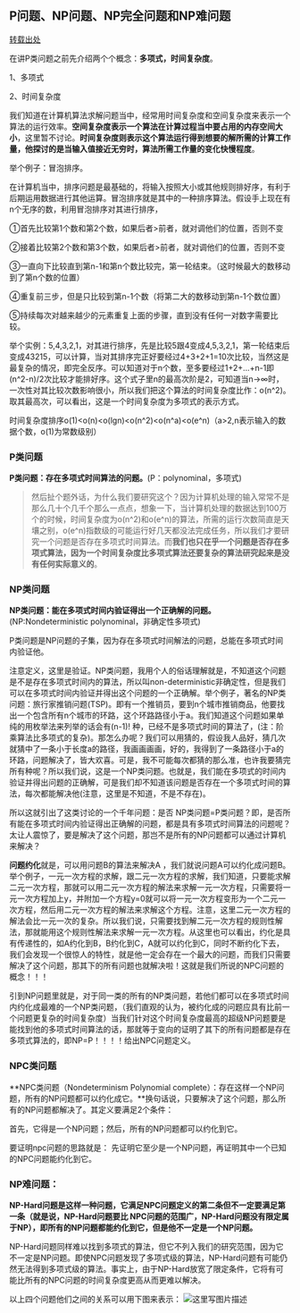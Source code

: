 ## P问题、NP问题、NP完全问题和NP难问题

[转载出处]( https://blog.csdn.net/qq_21768483/article/details/80430590)

在讲P类问题之前先介绍两个个概念：**多项式，时间复杂度**。

1、多项式

2、时间复杂度

我们知道在计算机算法求解问题当中，经常用时间复杂度和空间复杂度来表示一个算法的运行效率。**空间复杂度表示一个算法在计算过程当中要占用的内存空间大小**，这里暂不讨论。**时间复杂度则表示这个算法运行得到想要的解所需的计算工作量，他探讨的是当输入值接近无穷时，算法所需工作量的变化快慢程度**。

举个例子：冒泡排序。

在计算机当中，排序问题是最基础的，将输入按照大小或其他规则排好序，有利于后期运用数据进行其他运算。冒泡排序就是其中的一种排序算法。假设手上现在有n个无序的数，利用冒泡排序对其进行排序，

①首先比较第1个数和第2个数，如果后者>前者，就对调他们的位置，否则不变

②接着比较第2个数和第3个数，如果后者>前者，就对调他们的位置，否则不变

③一直向下比较直到第n-1和第n个数比较完，第一轮结束。（这时候最大的数移动到了第n个数的位置）

④重复前三步，但是只比较到第n-1个数（将第二大的数移动到第n-1个数位置）

⑤持续每次对越来越少的元素重复上面的步骤，直到没有任何一对数字需要比较。

举个实例：5,4,3,2,1，对其进行排序，先是比较5跟4变成4,5,3,2,1，第一轮结束后变成43215，可以计算，当对其排序完正好要经过4+3+2+1=10次比较，当然这是最复杂的情况，即完全反序。可以知道对于n个数，至多要经过1+2+...+n-1即(n^2-n)/2次比较才能排好序。这个式子里n的最高次阶是2，可知道当n→∞时，一次性对其比较次数影响很小，所以我们把这个算法的时间复杂度比作：o(n^2)。取其最高次，可以看出，这是一个时间复杂度为多项式的表示方式。

时间复杂度排序o(1)<o(n)<o(lgn)<o(n^2)<o(n^a)<o(e^n)（a>2,n表示输入的数据个数，o(1)为常数级别）

### P类问题

**P类问题：存在多项式时间算法的问题。**(P：polynominal，多项式)

> 然后扯个题外话，为什么我们要研究这个？因为计算机处理的输入常常不是那么几十个几千个那么一点点，想象一下，当计算机处理的数据达到100万个的时候，时间复杂度为o(n^2)和o(e^n)的算法，所需的运行次数简直是天壤之别，o(e^n)指数级的可能运行好几天都没法完成任务，所以我们才要研究一个问题是否存在多项式时间算法。而**我们也只在乎一个问题是否存在多项式算法，因为一个时间复杂度比多项式算法还要复杂的算法研究起来是没有任何实际意义的**。

### NP类问题

**NP类问题：能在多项式时间内验证得出一个正确解的问题。**(NP:Nondeterministic polynominal，非确定性多项式)

P类问题是NP问题的子集，因为存在多项式时间解法的问题，总能在多项式时间内验证他。

注意定义，这里是验证。NP类问题，我用个人的俗话理解就是，不知道这个问题是不是存在多项式时间内的算法，所以叫non-deterministic非确定性，但是我们可以在多项式时间内验证并得出这个问题的一个正确解。举个例子，著名的NP类问题：旅行家推销问题(TSP)。即有一个推销员，要到n个城市推销商品，他要找出一个包含所有n个城市的环路，这个环路路径小于a。我们知道这个问题如果单纯的用枚举法来列举的话会有(n-1)! 种，已经不是多项式时间的算法了，(注：阶乘算法比多项式的复杂)。那怎么办呢？我们可以用猜的，假设我人品好，猜几次就猜中了一条小于长度a的路径，我画画画画，好的，我得到了一条路径小于a的环路，问题解决了，皆大欢喜。可是，我不可能每次都猜的那么准，也许我要猜完所有种呢？所以我们说，这是一个NP类问题。也就是，我们能在多项式的时间内验证并得出问题的正确解，可是我们却不知道该问题是否存在一个多项式时间的算法，每次都能解决他(注意，这里是不知道，不是不存在)。

所以这就引出了这类讨论的一个千年问题：是否 NP类问题=P类问题？即，是否所有能在多项式时间内验证得出正确解的问题，都是具有多项式时间算法的问题呢？太让人震惊了，要是解决了这个问题，那岂不是所有的NP问题都可以通过计算机来解决？

**问题约化**就是，可以用问题B的算法来解决A ，我们就说问题A可以约化成问题B。举个例子，一元一次方程的求解，跟二元一次方程的求解，我们知道，只要能求解二元一次方程，那就可以用二元一次方程的解法来求解一元一次方程，只需要将一元一次方程加上y，并附加一个方程y=0就可以将一元一次方程变形为一个二元一次方程，然后用二元一次方程的解法来求解这个方程。注意，这里二元一次方程的解法会比一元一次的复杂。所以我们说，只需要找到解二元一次方程的规则性解法，那就能用这个规则性解法来求解一元一次方程。从这里也可以看出，约化是具有传递性的，如A约化到B，B约化到C，A就可以约化到C，同时不断约化下去，我们会发现一个很惊人的特性，就是他一定会存在一个最大的问题，而我们只需要解决了这个问题，那其下的所有问题也就解决啦！这就是我们所说的NPC问题的概念！！！

引到NP问题里就是，对于同一类的所有的NP类问题，若他们都可以在多项式时间内约化成最难的一个NP类问题，（我们直观的认为，被约化成的问题应具有比前一个问题更复杂的时间复杂度）当我们针对这个时间复杂度最高的超级NP问题要是能找到他的多项式时间算法的话，那就等于变向的证明了其下的所有问题都是存在多项式算法的，即NP=P！！！！给出NPC问题定义。

### NPC类问题

**NPC类问题（Nondeterminism Polynomial complete）：存在这样一个NP问题，所有的NP问题都可以约化成它。**换句话说，只要解决了这个问题，那么所有的NP问题都解决了。其定义要满足2个条件： 

首先，它得是一个NP问题；然后，所有的NP问题都可以约化到它。

要证明npc问题的思路就是： 先证明它至少是一个NP问题，再证明其中一个已知的NPC问题能约化到它。

### NP难问题：

**NP-Hard问题是这样一种问题，它满足NPC问题定义的第二条但不一定要满足第一条（就是说，NP-Hard问题要比 NPC问题的范围广，NP-Hard问题没有限定属于NP），即所有的NP问题都能约化到它，但是他不一定是一个NP问题。**

NP-Hard问题同样难以找到多项式的算法，但它不列入我们的研究范围，因为它不一定是NP问题。即使NPC问题发现了多项式级的算法，NP-Hard问题有可能仍然无法得到多项式级的算法。事实上，由于NP-Hard放宽了限定条件，它将有可能比所有的NPC问题的时间复杂度更高从而更难以解决。

 以上四个问题他们之间的关系可以用下图来表示： 
![这里写图片描述](https://img-blog.csdn.net/20150727214918014)